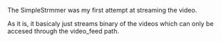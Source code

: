 The SimpleStrmmer was my first attempt at streaming the video.

As it is, it basicaly just streams binary of the videos which can only be accesed through the video_feed path.